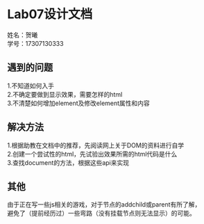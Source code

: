 # Lab07设计文档

姓名：贺曦  
学号：17307130333  

## 遇到的问题
1.不知道如何入手  
2.不确定要做到显示效果，需要怎样的html  
3.不清楚如何增加element及修改element属性和内容  


## 解决方法

1.根据助教在文档中的推荐，先阅读网上关于DOM的资料进行自学  
2.创建一个尝试性的html，先试验出效果所需的html代码是什么  
3.查找document的方法，根据这些api来实现  

## 其他
由于正在写一些js相关的游戏，对于节点的addchild或parent有所了解，  
避免了（提前经历过）一些弯路（没有挂载节点则无法显示）的可能。



